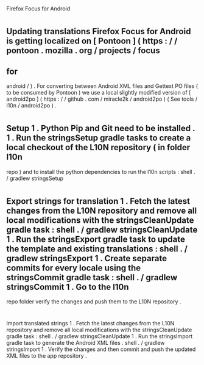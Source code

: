 #
Firefox
Focus
for
Android
#
#
Updating
translations
Firefox
Focus
for
Android
is
getting
localized
on
[
Pontoon
]
(
https
:
/
/
pontoon
.
mozilla
.
org
/
projects
/
focus
-
for
-
android
/
)
.
For
converting
between
Android
XML
files
and
Gettext
PO
files
(
to
be
consumed
by
Pontoon
)
we
use
a
local
slightly
modified
version
of
[
android2po
]
(
https
:
/
/
github
.
com
/
miracle2k
/
android2po
)
(
See
tools
/
l10n
/
android2po
)
.
#
#
#
Setup
1
.
Python
Pip
and
Git
need
to
be
installed
.
1
.
Run
the
stringsSetup
gradle
tasks
to
create
a
local
checkout
of
the
L10N
repository
(
in
folder
l10n
-
repo
)
and
to
install
the
python
dependencies
to
run
the
l10n
scripts
:
shell
.
/
gradlew
stringsSetup
#
#
#
Export
strings
for
translation
1
.
Fetch
the
latest
changes
from
the
L10N
repository
and
remove
all
local
modifications
with
the
stringsCleanUpdate
gradle
task
:
shell
.
/
gradlew
stringsCleanUpdate
1
.
Run
the
stringsExport
gradle
task
to
update
the
template
and
existing
translations
:
shell
.
/
gradlew
stringsExport
1
.
Create
separate
commits
for
every
locale
using
the
stringsCommit
gradle
task
:
shell
.
/
gradlew
stringsCommit
1
.
Go
to
the
l10n
-
repo
folder
verify
the
changes
and
push
them
to
the
L10N
repository
.
#
#
#
Import
translated
strings
1
.
Fetch
the
latest
changes
from
the
L10N
repository
and
remove
all
local
modifications
with
the
stringsCleanUpdate
gradle
task
:
shell
.
/
gradlew
stringsCleanUpdate
1
.
Run
the
stringsImport
gradle
task
to
generate
the
Android
XML
files
.
shell
.
/
gradlew
stringsImport
1
.
Verify
the
changes
and
then
commit
and
push
the
updated
XML
files
to
the
app
repository
.
